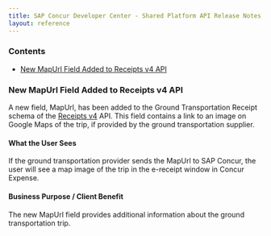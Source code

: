 ```yaml
---
title: SAP Concur Developer Center - Shared Platform API Release Notes, October 2018
layout: reference
---
```


### Contents

* [New MapUrl Field Added to Receipts v4 API](#v4receipts)

### <a name="v4receipts"></a>New MapUrl Field Added to Receipts v4 API

A new field, MapUrl, has been added to the Ground Transportation Receipt schema of the [Receipts v4](https://developer.concur.com/api-reference/receipts/get-started.html) API. This field contains a link to an image on Google Maps of the trip, if provided by the ground transportation supplier.
#### What the User Sees
If the ground transportation provider sends the MapUrl to SAP Concur, the user will see a map image of the trip in the e-receipt window in Concur Expense. 

#### Business Purpose / Client Benefit

The new MapUrl field provides additional information about the ground transportation trip.
